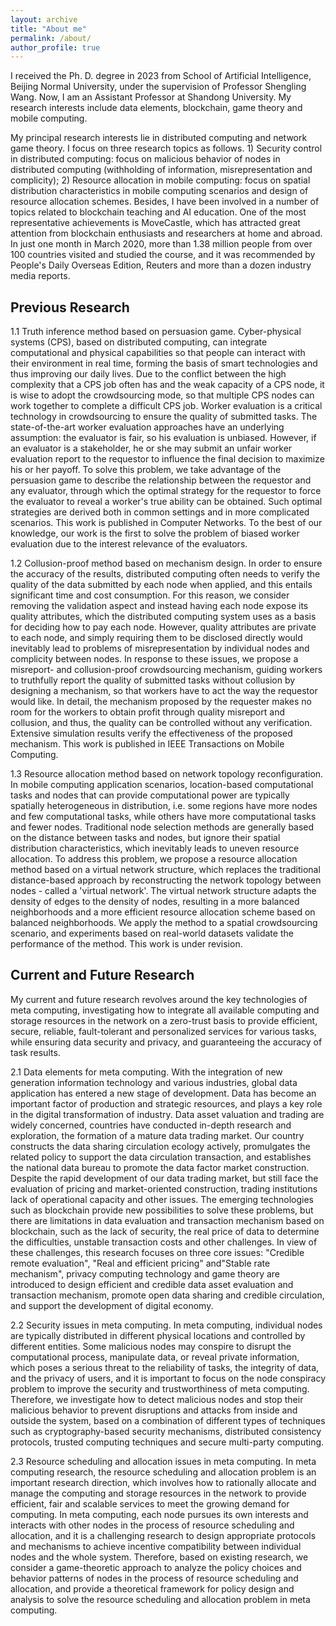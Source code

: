 ```yaml
---
layout: archive
title: "About me"
permalink: /about/
author_profile: true
---
```


I received the Ph. D. degree in 2023 from  School of Artificial Intelligence, Beijing Normal University, under the supervision of Professor Shengling Wang. Now, I am an Assistant Professor at Shandong University. My research interests include data elements, blockchain, game theory and mobile computing.

My principal research interests lie in distributed computing and network game theory. I focus on three research topics as follows. 1) Security control in distributed computing: focus on malicious behavior of nodes in distributed computing (withholding of information, misrepresentation and complicity); 2) Resource allocation in mobile computing: focus on spatial distribution characteristics in mobile computing scenarios and design of resource allocation schemes.
Besides, I have been involved in a number of topics related to blockchain teaching and AI education. One of the most representative achievements is MoveCastle, which has attracted great attention from blockchain enthusiasts and researchers at home and abroad. In just one month in March 2020, more than 1.38 million people from over 100 countries visited and studied the course, and it was recommended by People's Daily Overseas Edition, Reuters and more than a dozen industry media reports. 

## Previous Research
1.1 Truth inference method based on persuasion game. Cyber-physical systems (CPS), based on distributed computing, can integrate computational and physical capabilities so that people can interact with their environment in real time, forming the basis of smart technologies and thus improving our daily lives. Due to the conflict between the high complexity that a CPS job often has and the weak capacity of a CPS node, it is wise to adopt the crowdsourcing mode, so that multiple CPS nodes can work together to complete a difficult CPS job. Worker evaluation is a critical technology in crowdsourcing to ensure the quality of submitted tasks. The state-of-the-art worker evaluation approaches have an underlying assumption: the evaluator is fair, so his evaluation is unbiased. However, if an evaluator is a stakeholder, he or she may submit an unfair worker evaluation report to the requestor to influence the final decision to maximize his or her payoff. To solve this problem, we take advantage of the persuasion game to describe the relationship between the requestor and any evaluator, through which the optimal strategy for the requestor to force the evaluator to reveal a worker's true ability can be obtained. Such optimal strategies are derived both in common settings and in more complicated scenarios. This work is published in Computer Networks. To the best of our knowledge, our work is the first to solve the problem of biased worker evaluation due to the interest relevance of the evaluators.

1.2	 Collusion-proof method based on mechanism design. In order to ensure the accuracy of the results, distributed computing often needs to verify the quality of the data submitted by each node when applied, and this entails significant time and cost consumption. For this reason, we consider removing the validation aspect and instead having each node expose its quality attributes, which the distributed computing system uses as a basis for deciding how to pay each node. However, quality attributes are private to each node, and simply requiring them to be disclosed directly would inevitably lead to problems of misrepresentation by individual nodes and complicity between nodes. In response to these issues, we propose a misreport- and collusion-proof crowdsourcing mechanism, guiding workers to truthfully report the quality of submitted tasks without collusion by designing a mechanism, so that workers have to act the way the requestor would like. In detail, the mechanism proposed by the requester makes no room for the workers to obtain profit through quality misreport and collusion, and thus, the quality can be controlled without any verification. Extensive simulation results verify the effectiveness of the proposed mechanism. This work is published in IEEE Transactions on Mobile Computing.

1.3	 Resource allocation method based on network topology reconfiguration. In mobile computing application scenarios, location-based computational tasks and nodes that can provide computational power are typically spatially heterogeneous in distribution, i.e. some regions have more nodes and few computational tasks, while others have more computational tasks and fewer nodes. Traditional node selection methods are generally based on the distance between tasks and nodes, but ignore their spatial distribution characteristics, which inevitably leads to uneven resource allocation. To address this problem, we propose a resource allocation method based on a virtual network structure, which replaces the traditional distance-based approach by reconstructing the network topology between nodes - called a 'virtual network'. The virtual network structure adapts the density of edges to the density of nodes, resulting in a more balanced neighborhoods and a more efficient resource allocation scheme based on balanced neighborhoods. We apply the method to a spatial crowdsourcing scenario, and experiments based on real-world datasets validate the performance of the method. This work is under revision.

## Current and Future Research
My current and future research revolves around the key technologies of meta computing, investigating how to integrate all available computing and storage resources in the network on a zero-trust basis to provide efficient, secure, reliable, fault-tolerant and personalized services for various tasks, while ensuring data security and privacy, and guaranteeing the accuracy of task results.

2.1 Data elements for meta computing. With the integration of new generation information technology and various industries, global data application has entered a new stage of development. Data has become an important factor of production and strategic resources, and plays a key role in the digital transformation of industry. Data asset valuation and trading are widely concerned, countries have conducted in-depth research and exploration, the formation of a mature data trading market. Our country constructs the data sharing circulation ecology actively, promulgates the related policy to support the data circulation transaction, and establishes the national data bureau to promote the data factor market construction. Despite the rapid development of our data trading market, but still face the evaluation of pricing and market-oriented construction, trading institutions lack of operational capacity and other issues. The emerging technologies such as blockchain provide new possibilities to solve these problems, but there are limitations in data evaluation and transaction mechanism based on blockchain, such as the lack of security, the real price of data to determine the difficulties, unstable transaction costs and other challenges. In view of these challenges, this research focuses on three core issues: "Credible remote evaluation", "Real and efficient pricing" and"Stable rate mechanism", privacy computing technology and game theory are introduced to design efficient and credible data asset evaluation and transaction mechanism, promote open data sharing and credible circulation, and support the development of digital economy.

2.2	Security issues in meta computing. In meta computing, individual nodes are typically distributed in different physical locations and controlled by different entities. Some malicious nodes may conspire to disrupt the computational process, manipulate data, or reveal private information, which poses a serious threat to the reliability of tasks, the integrity of data, and the privacy of users, and it is important to focus on the node conspiracy problem to improve the security and trustworthiness of meta computing. Therefore, we investigate how to detect malicious nodes and stop their malicious behavior to prevent disruptions and attacks from inside and outside the system, based on a combination of different types of techniques such as cryptography-based security mechanisms, distributed consistency protocols, trusted computing techniques and secure multi-party computing.

2.3	Resource scheduling and allocation issues in meta computing. In meta computing research, the resource scheduling and allocation problem is an important research direction, which involves how to rationally allocate and manage the computing and storage resources in the network to provide efficient, fair and scalable services to meet the growing demand for computing. In meta computing, each node pursues its own interests and interacts with other nodes in the process of resource scheduling and allocation, and it is a challenging research to design appropriate protocols and mechanisms to achieve incentive compatibility between individual nodes and the whole system. Therefore, based on existing research, we consider a game-theoretic approach to analyze the policy choices and behavior patterns of nodes in the process of resource scheduling and allocation, and provide a theoretical framework for policy design and analysis to solve the resource scheduling and allocation problem in meta computing.
